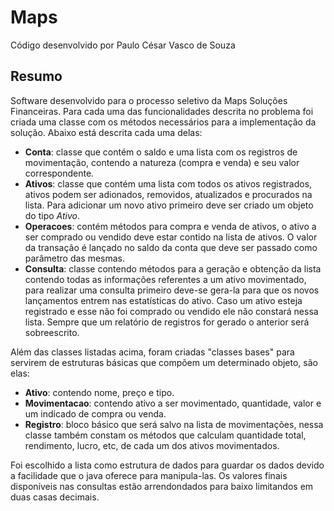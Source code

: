 # Maps

Código desenvolvido por Paulo César Vasco de Souza

## Resumo
Software desenvolvido para o processo seletivo da Maps Soluções Financeiras.
Para cada uma das funcionalidades descrita no problema foi criada uma classe com os métodos necessários para a implementação da solução. Abaixo está descrita cada uma delas:

- **Conta**: classe que contém o saldo e uma lista com os registros de movimentação, contendo a natureza (compra e venda) e seu valor correspondente.
- **Ativos**: classe que contém uma lista com todos os ativos registrados, ativos podem ser adionados, removidos, atualizados e procurados na lista. Para adicionar um novo ativo primeiro deve ser criado um objeto do tipo *Ativo*.
- **Operacoes**: contém métodos para compra e venda de ativos, o ativo a ser comprado ou vendido deve estar contido na lista de ativos. O valor da transação é lançado no saldo da conta que deve ser passado como parâmetro das mesmas.
- **Consulta**: classe contendo métodos para a geração e obtenção da lista contendo todas as informações referentes a um ativo movimentado, para realizar uma consulta primeiro deve-se gera-la para que os novos lançamentos entrem nas estatísticas do ativo. Caso um ativo esteja registrado e esse não foi comprado ou vendido ele não constará nessa lista. Sempre que um relatório de registros for gerado o anterior será sobreescrito.

Além das classes listadas acima, foram criadas "classes bases" para servirem de estruturas básicas que compõem um determinado objeto, são elas:

- **Ativo**: contendo nome, preço e tipo.
- **Movimentacao**: contendo ativo a ser movimentado, quantidade, valor e um indicado de compra ou venda.
- **Registro**: bloco básico que será salvo na lista de movimentações, nessa classe também constam os métodos que calculam quantidade total, rendimento, lucro, etc, de cada um dos ativos movimentados.

Foi escolhido a lista como estrutura de dados para guardar os dados devido a facilidade que o java oferece para manipula-las. Os valores finais disponíveis nas consultas estão arrendondados para baixo limitandos em duas casas decimais.


